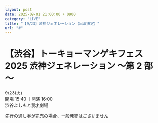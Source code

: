 ```yaml
---
layout: post
date: 2025-09-01 21:00:00 + 0900
category: "LIVE"
title: "【9/23】渋神ジェネレーション【出演決定】"
url: "#"
---
```


# 【渋谷】トーキョーマンゲキフェス 2025 渋神ジェネレーション ～第 2 部～<br>

<i class="fa-regular fa-calendar-alt"></i> 9/23(火)<br>
<i class="fa-regular fa-clock"></i> 開場 15:40 ｜開演 16:00 <br>
<i class="fa-solid fa-location-dot"></i> 渋谷よしもと漫才劇場 <br>

先行の通し券が完売の場合、一般発売はございません
